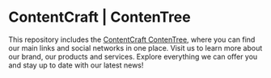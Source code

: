 # ContentCraft | ContenTree

This repository includes the [ContentCraft ContenTree](https://contentree.vercel.app/), where you can find our main links and social networks in one place. Visit us to learn more about our brand, our products and services. Explore everything we can offer you and stay up to date with our latest news!